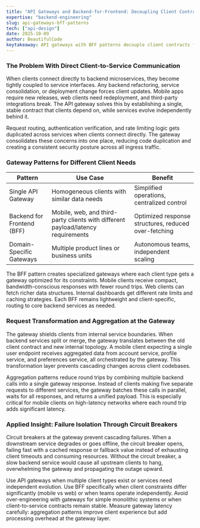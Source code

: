 ```yaml
---
title: "API Gateways and Backend-for-Frontend: Decoupling Client Contracts from Backend Evolution"
expertise: "backend-engineering"
slug: api-gateways-bff-patterns
tech: ["api-design"]
date: 2025-10-09
author: BeautifulCode
keytakeaway: API gateways with BFF patterns decouple client contracts from backend topology changes while using aggregation and circuit breakers to optimize performance and prevent cascading failures.
---
```


### The Problem With Direct Client-to-Service Communication

When clients connect directly to backend microservices, they become tightly coupled to service interfaces. Any backend refactoring, service consolidation, or deployment change forces client updates. Mobile apps require new releases, web clients need redeployment, and third-party integrations break. The API gateway solves this by establishing a single, stable contract that clients depend on, while services evolve independently behind it.

Request routing, authentication verification, and rate limiting logic gets duplicated across services when clients connect directly. The gateway consolidates these concerns into one place, reducing code duplication and creating a consistent security posture across all ingress traffic.

### Gateway Patterns for Different Client Needs

| Pattern | Use Case | Benefit |
|---------|----------|---------|
| Single API Gateway | Homogeneous clients with similar data needs | Simplified operations, centralized control |
| Backend for Frontend (BFF) | Mobile, web, and third-party clients with different payload/latency requirements | Optimized response structures, reduced over-fetching |
| Domain-Specific Gateways | Multiple product lines or business units | Autonomous teams, independent scaling |

The BFF pattern creates specialized gateways where each client type gets a gateway optimized for its constraints. Mobile clients receive compact, bandwidth-conscious responses with fewer round trips. Web clients can fetch richer data structures. Internal dashboards get different rate limits and caching strategies. Each BFF remains lightweight and client-specific, routing to core backend services as needed.

### Request Transformation and Aggregation at the Gateway

The gateway shields clients from internal service boundaries. When backend services split or merge, the gateway translates between the old client contract and new internal topology. A mobile client expecting a single user endpoint receives aggregated data from account service, profile service, and preferences service, all orchestrated by the gateway. This transformation layer prevents cascading changes across client codebases.

Aggregation patterns reduce round trips by combining multiple backend calls into a single gateway response. Instead of clients making five separate requests to different services, the gateway batches these calls in parallel, waits for all responses, and returns a unified payload. This is especially critical for mobile clients on high-latency networks where each round trip adds significant latency.

### Applied Insight: Failure Isolation Through Circuit Breakers

Circuit breakers at the gateway prevent cascading failures. When a downstream service degrades or goes offline, the circuit breaker opens, failing fast with a cached response or fallback value instead of exhausting client timeouts and consuming resources. Without the circuit breaker, a slow backend service would cause all upstream clients to hang, overwhelming the gateway and propagating the outage upward.

Use API gateways when multiple client types exist or services need independent evolution. Use BFF specifically when client constraints differ significantly (mobile vs web) or when teams operate independently. Avoid over-engineering with gateways for simple monolithic systems or when client-to-service contracts remain stable. Measure gateway latency carefully: aggregation patterns improve client experience but add processing overhead at the gateway layer.